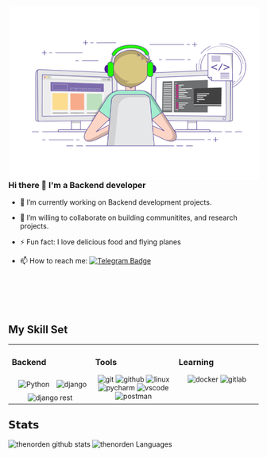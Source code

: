    <img alt="GIF" src="https://github.com/thenorden/thenorden/blob/main/CODE.gif" width="500" height="350" align="right" /> 
  

### Hi there 👋 I'm a Backend developer  



- 🔭 I’m currently working on Backend development projects. 
 

- 👯 I’m willing to collaborate on building communitites, and research projects.
  

- ⚡ Fun fact: I love delicious food and flying planes

- 📫 How to reach me: [![Telegram Badge](https://img.shields.io/badge/-NordenP-blue?style=flat&logo=Telegram)](https://t.me/NordenP)


<br/><br/><br/><br/>


## My Skill Set 
<table align="center"><tr><td valign="top" width="33%">

### Backend  
<div align="center">  
<img style="margin: 10px" src="https://profilinator.rishav.dev/skills-assets/python-original.svg" alt="Python" height="50" />  
<img src="https://www.vectorlogo.zone/logos/djangoproject/djangoproject-icon.svg" title="django" height="50"/>
<img src="https://s3.amazonaws.com/media-p.slid.es/uploads/708405/images/4005243/django_rest_500x500.png" title="django rest" height="50"/>
</div></td><td valign="top" width="33%">
      
### Tools 
<div align="center">  
<img src="https://www.vectorlogo.zone/logos/git-scm/git-scm-icon.svg" title="git" height="50"/>
<img src="https://www.vectorlogo.zone/logos/github/github-icon.svg" title="github" height="50"/>
<img src="https://www.vectorlogo.zone/logos/linux/linux-icon.svg" title="linux" height="50"/>
<img src="https://raw.githubusercontent.com/get-icon/geticon/master/icons/pycharm.svg" title="pycharm" height="50"/>
<img src="https://raw.githubusercontent.com/get-icon/geticon/master/icons/visual-studio-code.svg" title="vscode" height="50"/> 
<img src="https://www.vectorlogo.zone/logos/getpostman/getpostman-icon.svg" title="postman" height="50"/>    
</div></td><td valign="top" width="33%">

### Learning  
<div align="center">  
<img src="https://www.vectorlogo.zone/logos/docker/docker-icon.svg" title="docker" height="50"/> 
<img src="https://www.vectorlogo.zone/logos/gitlab/gitlab-icon.svg" title="gitlab" height="50"/> 
</div></td></tr></table> 

## 𝗦𝘁𝗮𝘁𝘀

![thenorden github stats](https://github-readme-stats.vercel.app/api?username=thenorden&show_icons=true&theme=dracula&include_all_commits=true&count_private=true)
![thenorden Languages](https://github-readme-stats.vercel.app/api/top-langs/?username=thenorden&layout=compact&count_private=true&theme=gruvbox)
